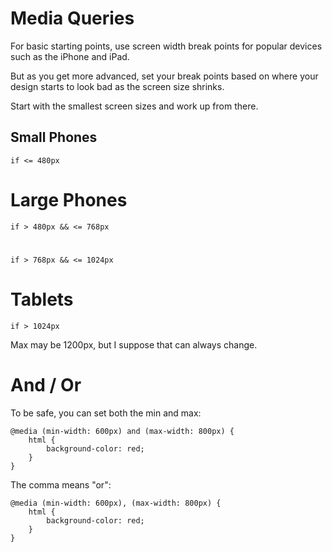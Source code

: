 # Media Queries

For basic starting points, use screen width break points for popular devices such as the iPhone and iPad.

But as you get more advanced, set your break points based on where your design starts to look bad as the screen size shrinks.

Start with the smallest screen sizes and work up from there.

## Small Phones

`if <= 480px`

# Large Phones

`if > 480px && <= 768px`

# 

`if > 768px && <= 1024px`

# Tablets

`if > 1024px`

Max may be 1200px, but I suppose that can always change.

# And / Or

To be safe, you can set both the min and max:

```
@media (min-width: 600px) and (max-width: 800px) {
	html {
		background-color: red;
	}
}
```

The comma means "or":

```
@media (min-width: 600px), (max-width: 800px) {
	html {
		background-color: red;
	}
}
```